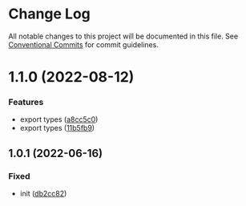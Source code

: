 # Change Log

All notable changes to this project will be documented in this file.
See [Conventional Commits](https://conventionalcommits.org) for commit guidelines.

# 1.1.0 (2022-08-12)

### Features

- export types ([a8cc5c0](https://github.com/codsen/codsen/commit/a8cc5c01b4d51b617a0251353eeeb317f18f941c))
- export types ([11b5fb9](https://github.com/codsen/codsen/commit/11b5fb936ce20e0a77c3a09806773e1cd7695c50))

## 1.0.1 (2022-06-16)

### Fixed

- init ([db2cc82](https://github.com/codsen/codsen/commit/db2cc82df92a4700e48dc95dd025393acb0ab673))
